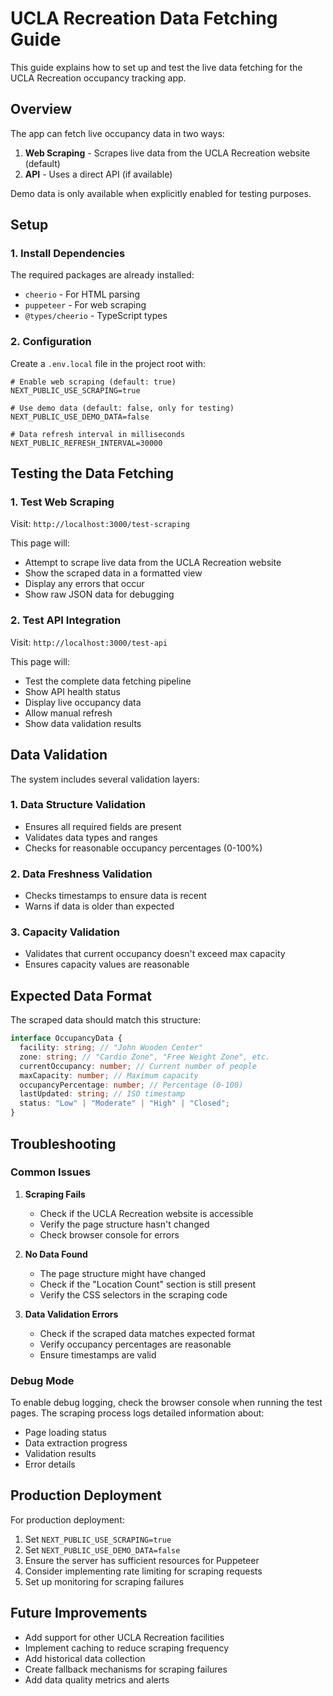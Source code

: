 # UCLA Recreation Data Fetching Guide

This guide explains how to set up and test the live data fetching for the UCLA Recreation occupancy tracking app.

## Overview

The app can fetch live occupancy data in two ways:

1. **Web Scraping** - Scrapes live data from the UCLA Recreation website (default)
2. **API** - Uses a direct API (if available)

Demo data is only available when explicitly enabled for testing purposes.

## Setup

### 1. Install Dependencies

The required packages are already installed:

- `cheerio` - For HTML parsing
- `puppeteer` - For web scraping
- `@types/cheerio` - TypeScript types

### 2. Configuration

Create a `.env.local` file in the project root with:

```env
# Enable web scraping (default: true)
NEXT_PUBLIC_USE_SCRAPING=true

# Use demo data (default: false, only for testing)
NEXT_PUBLIC_USE_DEMO_DATA=false

# Data refresh interval in milliseconds
NEXT_PUBLIC_REFRESH_INTERVAL=30000
```

## Testing the Data Fetching

### 1. Test Web Scraping

Visit: `http://localhost:3000/test-scraping`

This page will:

- Attempt to scrape live data from the UCLA Recreation website
- Show the scraped data in a formatted view
- Display any errors that occur
- Show raw JSON data for debugging

### 2. Test API Integration

Visit: `http://localhost:3000/test-api`

This page will:

- Test the complete data fetching pipeline
- Show API health status
- Display live occupancy data
- Allow manual refresh
- Show data validation results

## Data Validation

The system includes several validation layers:

### 1. Data Structure Validation

- Ensures all required fields are present
- Validates data types and ranges
- Checks for reasonable occupancy percentages (0-100%)

### 2. Data Freshness Validation

- Checks timestamps to ensure data is recent
- Warns if data is older than expected

### 3. Capacity Validation

- Validates that current occupancy doesn't exceed max capacity
- Ensures capacity values are reasonable

## Expected Data Format

The scraped data should match this structure:

```typescript
interface OccupancyData {
  facility: string; // "John Wooden Center"
  zone: string; // "Cardio Zone", "Free Weight Zone", etc.
  currentOccupancy: number; // Current number of people
  maxCapacity: number; // Maximum capacity
  occupancyPercentage: number; // Percentage (0-100)
  lastUpdated: string; // ISO timestamp
  status: "Low" | "Moderate" | "High" | "Closed";
}
```

## Troubleshooting

### Common Issues

1. **Scraping Fails**

   - Check if the UCLA Recreation website is accessible
   - Verify the page structure hasn't changed
   - Check browser console for errors

2. **No Data Found**

   - The page structure might have changed
   - Check if the "Location Count" section is still present
   - Verify the CSS selectors in the scraping code

3. **Data Validation Errors**
   - Check if the scraped data matches expected format
   - Verify occupancy percentages are reasonable
   - Ensure timestamps are valid

### Debug Mode

To enable debug logging, check the browser console when running the test pages. The scraping process logs detailed information about:

- Page loading status
- Data extraction progress
- Validation results
- Error details

## Production Deployment

For production deployment:

1. Set `NEXT_PUBLIC_USE_SCRAPING=true`
2. Set `NEXT_PUBLIC_USE_DEMO_DATA=false`
3. Ensure the server has sufficient resources for Puppeteer
4. Consider implementing rate limiting for scraping requests
5. Set up monitoring for scraping failures

## Future Improvements

- Add support for other UCLA Recreation facilities
- Implement caching to reduce scraping frequency
- Add historical data collection
- Create fallback mechanisms for scraping failures
- Add data quality metrics and alerts
